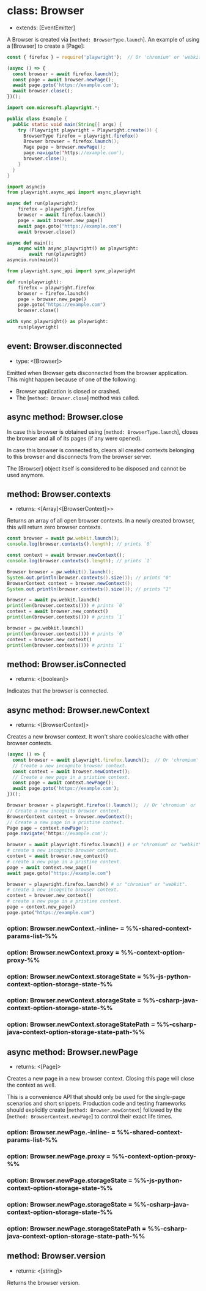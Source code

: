 # class: Browser
* extends: [EventEmitter]

A Browser is created via [`method: BrowserType.launch`]. An example of using a [Browser] to create a [Page]:

```js
const { firefox } = require('playwright');  // Or 'chromium' or 'webkit'.

(async () => {
  const browser = await firefox.launch();
  const page = await browser.newPage();
  await page.goto('https://example.com');
  await browser.close();
})();
```

```java
import com.microsoft.playwright.*;

public class Example {
  public static void main(String[] args) {
    try (Playwright playwright = Playwright.create()) {
      BrowserType firefox = playwright.firefox()
      Browser browser = firefox.launch();
      Page page = browser.newPage();
      page.navigate('https://example.com');
      browser.close();
    }
  }
}
```

```python async
import asyncio
from playwright.async_api import async_playwright

async def run(playwright):
    firefox = playwright.firefox
    browser = await firefox.launch()
    page = await browser.new_page()
    await page.goto("https://example.com")
    await browser.close()

async def main():
    async with async_playwright() as playwright:
        await run(playwright)
asyncio.run(main())
```

```python sync
from playwright.sync_api import sync_playwright

def run(playwright):
    firefox = playwright.firefox
    browser = firefox.launch()
    page = browser.new_page()
    page.goto("https://example.com")
    browser.close()

with sync_playwright() as playwright:
    run(playwright)
```

## event: Browser.disconnected
- type: <[Browser]>

Emitted when Browser gets disconnected from the browser application. This might happen because of one of the following:
* Browser application is closed or crashed.
* The [`method: Browser.close`] method was called.

## async method: Browser.close

In case this browser is obtained using [`method: BrowserType.launch`], closes the browser and all of its pages (if any
were opened).

In case this browser is connected to, clears all created contexts belonging to this browser and disconnects from the
browser server.

The [Browser] object itself is considered to be disposed and cannot be used anymore.

## method: Browser.contexts
- returns: <[Array]<[BrowserContext]>>

Returns an array of all open browser contexts. In a newly created browser, this will return zero browser contexts.

```js
const browser = await pw.webkit.launch();
console.log(browser.contexts().length); // prints `0`

const context = await browser.newContext();
console.log(browser.contexts().length); // prints `1`
```

```java
Browser browser = pw.webkit().launch();
System.out.println(browser.contexts().size()); // prints "0"
BrowserContext context = browser.newContext();
System.out.println(browser.contexts().size()); // prints "1"
```

```python async
browser = await pw.webkit.launch()
print(len(browser.contexts())) # prints `0`
context = await browser.new_context()
print(len(browser.contexts())) # prints `1`
```

```python sync
browser = pw.webkit.launch()
print(len(browser.contexts())) # prints `0`
context = browser.new_context()
print(len(browser.contexts())) # prints `1`
```

## method: Browser.isConnected
- returns: <[boolean]>

Indicates that the browser is connected.

## async method: Browser.newContext
- returns: <[BrowserContext]>

Creates a new browser context. It won't share cookies/cache with other browser contexts.

```js
(async () => {
  const browser = await playwright.firefox.launch();  // Or 'chromium' or 'webkit'.
  // Create a new incognito browser context.
  const context = await browser.newContext();
  // Create a new page in a pristine context.
  const page = await context.newPage();
  await page.goto('https://example.com');
})();
```

```java
Browser browser = playwright.firefox().launch();  // Or 'chromium' or 'webkit'.
// Create a new incognito browser context.
BrowserContext context = browser.newContext();
// Create a new page in a pristine context.
Page page = context.newPage();
page.navigate('https://example.com');
```

```python async
browser = await playwright.firefox.launch() # or "chromium" or "webkit".
# create a new incognito browser context.
context = await browser.new_context()
# create a new page in a pristine context.
page = await context.new_page()
await page.goto("https://example.com")
```

```python sync
browser = playwright.firefox.launch() # or "chromium" or "webkit".
# create a new incognito browser context.
context = browser.new_context()
# create a new page in a pristine context.
page = context.new_page()
page.goto("https://example.com")
```

### option: Browser.newContext.-inline- = %%-shared-context-params-list-%%

### option: Browser.newContext.proxy = %%-context-option-proxy-%%

### option: Browser.newContext.storageState = %%-js-python-context-option-storage-state-%%

### option: Browser.newContext.storageState = %%-csharp-java-context-option-storage-state-%%

### option: Browser.newContext.storageStatePath = %%-csharp-java-context-option-storage-state-path-%%

## async method: Browser.newPage
- returns: <[Page]>

Creates a new page in a new browser context. Closing this page will close the context as well.

This is a convenience API that should only be used for the single-page scenarios and short snippets. Production code and
testing frameworks should explicitly create [`method: Browser.newContext`] followed by the
[`method: BrowserContext.newPage`] to control their exact life times.

### option: Browser.newPage.-inline- = %%-shared-context-params-list-%%

### option: Browser.newPage.proxy = %%-context-option-proxy-%%

### option: Browser.newPage.storageState = %%-js-python-context-option-storage-state-%%

### option: Browser.newPage.storageState = %%-csharp-java-context-option-storage-state-%%

### option: Browser.newPage.storageStatePath = %%-csharp-java-context-option-storage-state-path-%%

## method: Browser.version
- returns: <[string]>

Returns the browser version.
